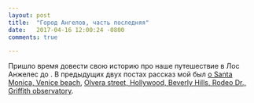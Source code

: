 ```yaml
---
layout: post
title:  "Город Ангелов, часть последняя"
date:   2017-04-16 12:00:24 -0800
comments: true

---
```


Пришло время довести свою историю про наше путешествие в Лос Анжелес до . 
В предыдущих двух постах рассказ мой был <a href="http://karmelalla.com/2017/04/12/los-angeles-p1.html" target="_blank">о Santa Monica, Venice beach</a>, <a href="http://karmelalla.com/2017/04/12/los-angeles-p2.html" target="_blank">Olvera street, Hollywood, Beverly Hills, Rodeo Dr., Griffith observatory</a>.


<!--separate-->
